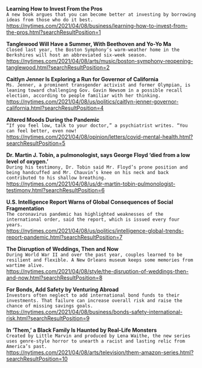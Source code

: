 **Learning How to Invest From the Pros**\
`A new book argues that you can become better at investing by borrowing ideas from those who do it best.`\
https://nytimes.com/2021/04/08/business/learning-how-to-invest-from-the-pros.html?searchResultPosition=1

**Tanglewood Will Have a Summer, With Beethoven and Yo-Yo Ma**\
`Closed last year, the Boston Symphony’s warm-weather home in the Berkshires will host an abbreviated six-week season.`\
https://nytimes.com/2021/04/08/arts/music/boston-symphony-reopening-tanglewood.html?searchResultPosition=2

**Caitlyn Jenner Is Exploring a Run for Governor of California**\
`Ms. Jenner, a prominent transgender activist and former Olympian, is leaning toward challenging Gov. Gavin Newsom in a possible recall election, according to people familiar with her thinking.`\
https://nytimes.com/2021/04/08/us/politics/caitlyn-jenner-governor-california.html?searchResultPosition=4

**Altered Moods During the Pandemic**\
`“If you feel low, talk to your doctor,” a psychiatrist writes. “You can feel better, even now!`\
https://nytimes.com/2021/04/08/opinion/letters/covid-mental-health.html?searchResultPosition=5

**Dr. Martin J. Tobin, a pulmonologist, says George Floyd ‘died from a low level of oxygen.’**\
`During his testimony, Dr. Tobin said Mr. Floyd’s prone position and being handcuffed and Mr. Chauvin’s knee on his neck and back contributed to his shallow breathing.`\
https://nytimes.com/2021/04/08/us/dr-martin-tobin-pulmonologist-testimony.html?searchResultPosition=6

**U.S. Intelligence Report Warns of Global Consequences of Social Fragmentation**\
`The coronavirus pandemic has highlighted weaknesses of the international order, said the report, which is issued every four years.`\
https://nytimes.com/2021/04/08/us/politics/intelligence-global-trends-report-pandemic.html?searchResultPosition=7

**The Disruption of Weddings, Then and Now**\
`During World War II and over the past year, couples learned to be resilient and flexible. A New Orleans museum keeps some memories from wartime alive.`\
https://nytimes.com/2021/04/08/style/the-disruption-of-weddings-then-and-now.html?searchResultPosition=8

**For Bonds, Add Safety by Venturing Abroad**\
`Investors often neglect to add international bond funds to their investments. That failure can increase overall risk and raise the chance of missing savings goals.`\
https://nytimes.com/2021/04/08/business/bonds-safety-international-risk.html?searchResultPosition=9

**In ‘Them,’ a Black Family Is Haunted by Real-Life Monsters**\
`Created by Little Marvin and produced by Lena Waithe, the new series uses genre-style horror to unearth a racist and lasting relic from America’s past.`\
https://nytimes.com/2021/04/08/arts/television/them-amazon-series.html?searchResultPosition=10

